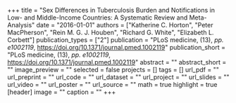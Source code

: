 +++
title = "Sex Differences in Tuberculosis Burden and Notifications in Low- and Middle-Income Countries: A Systematic Review and Meta-Analysis"
date = "2016-01-01"
authors = ["Katherine C. Horton", "Peter MacPherson", "Rein M. G. J. Houben", "Richard G. White", "Elizabeth L. Corbett"]
publication_types = ["2"]
publication = "PLoS medicine, (13), _pp. e1002119_, https://doi.org/10.1371/journal.pmed.1002119"
publication_short = "PLoS medicine, (13), _pp. e1002119_, https://doi.org/10.1371/journal.pmed.1002119"
abstract = ""
abstract_short = ""
image_preview = ""
selected = false
projects = []
tags = []
url_pdf = ""
url_preprint = ""
url_code = ""
url_dataset = ""
url_project = ""
url_slides = ""
url_video = ""
url_poster = ""
url_source = ""
math = true
highlight = true
[header]
image = ""
caption = ""
+++
